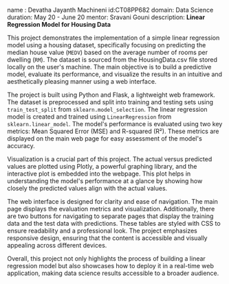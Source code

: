 name : Devatha Jayanth Machineni
id:CT08PP682
domain: Data Science
duration: May 20 - June 20
mentor: Sravani Gouni
description: 
**Linear Regression Model for Housing Data**

This project demonstrates the implementation of a simple linear regression model using a housing dataset, specifically focusing on predicting the median house value (`MEDV`) based on the average number of rooms per dwelling (`RM`). The dataset is sourced from the HousingData.csv file stored locally on the user's machine. The main objective is to build a predictive model, evaluate its performance, and visualize the results in an intuitive and aesthetically pleasing manner using a web interface.

The project is built using Python and Flask, a lightweight web framework. The dataset is preprocessed and split into training and testing sets using `train_test_split` from `sklearn.model_selection`. The linear regression model is created and trained using `LinearRegression` from `sklearn.linear_model`. The model's performance is evaluated using two key metrics: Mean Squared Error (MSE) and R-squared (R²). These metrics are displayed on the main web page for easy assessment of the model's accuracy.

Visualization is a crucial part of this project. The actual versus predicted values are plotted using Plotly, a powerful graphing library, and the interactive plot is embedded into the webpage. This plot helps in understanding the model's performance at a glance by showing how closely the predicted values align with the actual values.

The web interface is designed for clarity and ease of navigation. The main page displays the evaluation metrics and visualization. Additionally, there are two buttons for navigating to separate pages that display the training data and the test data with predictions. These tables are styled with CSS to ensure readability and a professional look. The project emphasizes responsive design, ensuring that the content is accessible and visually appealing across different devices.

Overall, this project not only highlights the process of building a linear regression model but also showcases how to deploy it in a real-time web application, making data science results accessible to a broader audience.
